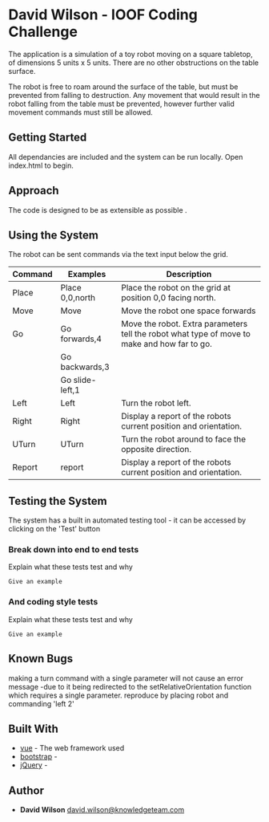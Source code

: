# David Wilson - IOOF Coding Challenge

The application is a simulation of a toy robot moving on a square tabletop, of dimensions 5 units x 5 units.
There are no other obstructions on the table surface.

The robot is free to roam around the surface of the table, but must be prevented from falling to destruction.  Any movement that would result in the robot falling from the table must be prevented, however further
valid movement commands must still be allowed.

## Getting Started

All dependancies are included and the system can be run locally. Open index.html to begin.

## Approach

The code is designed to be as extensible as possible
.
## Using the System
The robot can be sent commands via the text input below the grid.

| Command | Examples       | Description                                                                                |
| --------|----------------|--------------------------------------------------------------------------------------------|
|Place    |Place 0,0,north |Place the robot on the grid at position 0,0 facing north.                                   |
|Move     |Move            |Move the robot one space forwards                                                           |
|Go       |Go forwards,4   |Move the robot. Extra parameters tell the robot what type of move to make and how far to go.|
|         |Go backwards,3  |                                                                                            |
|         |Go slide-left,1 |                                                                                            |
|Left     |Left            |Turn the robot left.                                                                        |
|Right    |Right           |Display a report of the robots current position and orientation.                            |
|UTurn    |UTurn           |Turn the robot around to face the opposite direction.                                       |
|Report   |report          |Display a report of the robots current position and orientation.                            |

## Testing the System

The system has a built in automated testing tool - it can be accessed by clicking on the 'Test' button

### Break down into end to end tests

Explain what these tests test and why

```
Give an example
```

### And coding style tests

Explain what these tests test and why

```
Give an example
```
## Known Bugs
making a turn command with a single parameter will not cause an error message -due to it being redirected to the setRelativeOrientation function which requires a single parameter. reproduce by placing robot and commanding 'left 2'

## Built With
* [vue](https://vuejs.org/) - The web framework used
* [bootstrap](https://getbootstrap.com/) - 
* [jQuery](https://jquery.com/) - 

## Author
* **David Wilson** <david.wilson@knowledgeteam.com>